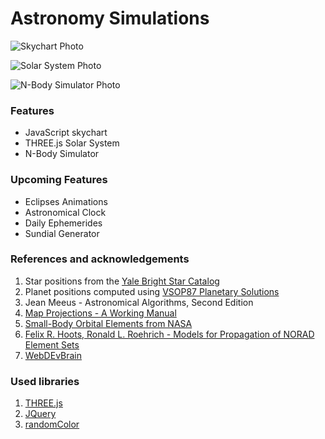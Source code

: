 # Astronomy Simulations

![Skychart Photo](http://i.imgur.com/JPqbVw6.png)

![Solar System Photo](http://i.imgur.com/fqtLaAk.png)

![N-Body Simulator Photo](http://i.imgur.com/d6lsyGQ.png)

### Features
* JavaScript skychart
* THREE.js Solar System
* N-Body Simulator

### Upcoming Features
* Eclipses Animations
* Astronomical Clock
* Daily Ephemerides
* Sundial Generator

### References and acknowledgements
1. Star positions from the [Yale Bright Star Catalog](http://cdsarc.u-strasbg.fr/viz-bin/Cat?V/50)
2. Planet positions computed using [VSOP87 Planetary  Solutions](http://cdsarc.u-strasbg.fr/viz-bin/Cat?cat=VI%2f81&target=brief&msg=redirected%20by%20VizieR)
3. Jean Meeus - Astronomical Algorithms, Second Edition
4. [Map Projections - A Working Manual](http://eaps.mit.edu/12.114/Map_projections_a_working_manual.pdf)
5. [Small-Body Orbital Elements from NASA](http://ssd.jpl.nasa.gov/?sb_elem)
6. [Felix R. Hoots, Ronald L. Roehrich - Models for Propagation of NORAD Element Sets](http://www.celestrak.com/NORAD/documentation/spacetrk.pdf)
7. [WebDEvBrain](https://haurentziu.github.io/Astronomy-Toolkit/)

### Used libraries
1. [THREE.js](https://github.com/mrdoob/three.js/)
2. [JQuery](https://github.com/jquery/jquery) 
3. [randomColor](https://github.com/davidmerfield/randomColor)
